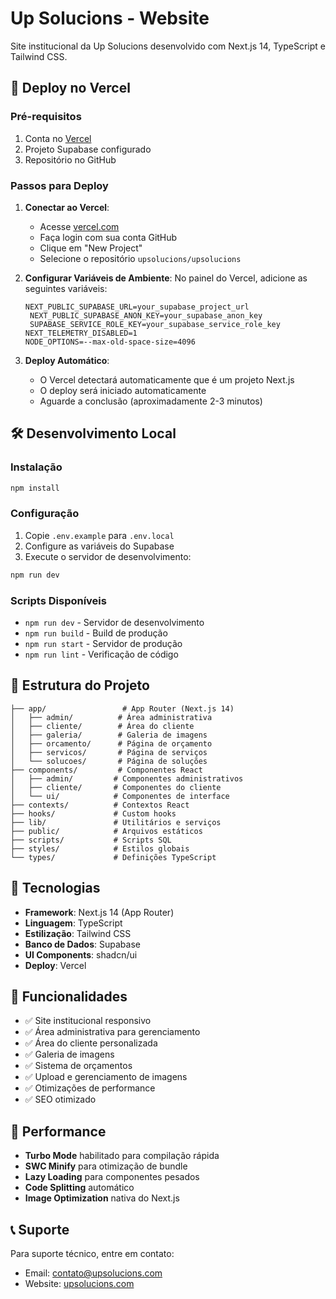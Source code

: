 # Up Solucions - Website

Site institucional da Up Solucions desenvolvido com Next.js 14, TypeScript e Tailwind CSS.

## 🚀 Deploy no Vercel

### Pré-requisitos
1. Conta no [Vercel](https://vercel.com)
2. Projeto Supabase configurado
3. Repositório no GitHub

### Passos para Deploy

1. **Conectar ao Vercel**:
   - Acesse [vercel.com](https://vercel.com)
   - Faça login com sua conta GitHub
   - Clique em "New Project"
   - Selecione o repositório `upsolucions/upsolucions`

2. **Configurar Variáveis de Ambiente**:
   No painel do Vercel, adicione as seguintes variáveis:
   ```
   NEXT_PUBLIC_SUPABASE_URL=your_supabase_project_url
    NEXT_PUBLIC_SUPABASE_ANON_KEY=your_supabase_anon_key
    SUPABASE_SERVICE_ROLE_KEY=your_supabase_service_role_key
   NEXT_TELEMETRY_DISABLED=1
   NODE_OPTIONS=--max-old-space-size=4096
   ```

3. **Deploy Automático**:
   - O Vercel detectará automaticamente que é um projeto Next.js
   - O deploy será iniciado automaticamente
   - Aguarde a conclusão (aproximadamente 2-3 minutos)

## 🛠️ Desenvolvimento Local

### Instalação
```bash
npm install
```

### Configuração
1. Copie `.env.example` para `.env.local`
2. Configure as variáveis do Supabase
3. Execute o servidor de desenvolvimento:

```bash
npm run dev
```

### Scripts Disponíveis
- `npm run dev` - Servidor de desenvolvimento
- `npm run build` - Build de produção
- `npm run start` - Servidor de produção
- `npm run lint` - Verificação de código

## 📁 Estrutura do Projeto

```
├── app/                 # App Router (Next.js 14)
│   ├── admin/          # Área administrativa
│   ├── cliente/        # Área do cliente
│   ├── galeria/        # Galeria de imagens
│   ├── orcamento/      # Página de orçamento
│   ├── servicos/       # Página de serviços
│   └── solucoes/       # Página de soluções
├── components/         # Componentes React
│   ├── admin/         # Componentes administrativos
│   ├── cliente/       # Componentes do cliente
│   └── ui/            # Componentes de interface
├── contexts/          # Contextos React
├── hooks/             # Custom hooks
├── lib/               # Utilitários e serviços
├── public/            # Arquivos estáticos
├── scripts/           # Scripts SQL
├── styles/            # Estilos globais
└── types/             # Definições TypeScript
```

## 🔧 Tecnologias

- **Framework**: Next.js 14 (App Router)
- **Linguagem**: TypeScript
- **Estilização**: Tailwind CSS
- **Banco de Dados**: Supabase
- **UI Components**: shadcn/ui
- **Deploy**: Vercel

## 📝 Funcionalidades

- ✅ Site institucional responsivo
- ✅ Área administrativa para gerenciamento
- ✅ Área do cliente personalizada
- ✅ Galeria de imagens
- ✅ Sistema de orçamentos
- ✅ Upload e gerenciamento de imagens
- ✅ Otimizações de performance
- ✅ SEO otimizado

## 🚀 Performance

- **Turbo Mode** habilitado para compilação rápida
- **SWC Minify** para otimização de bundle
- **Lazy Loading** para componentes pesados
- **Code Splitting** automático
- **Image Optimization** nativa do Next.js

## 📞 Suporte

Para suporte técnico, entre em contato:
- Email: contato@upsolucions.com
- Website: [upsolucions.com](https://upsolucions.com)